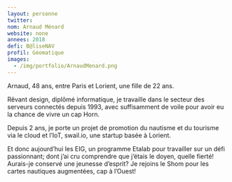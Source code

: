 ```yaml
---
layout: personne
twitter: 
nom: Arnaud Ménard
website: none
annees: 2018
defi: B@liseNAV
profil: Géomatique
images:
  - /img/portfolio/ArnaudMenard.png
---
```


Arnaud, 48 ans, entre Paris et Lorient, une fille de 22 ans.

Rêvant design, diplômé informatique, je travaille dans le secteur des
serveurs connectés depuis 1993, avec suffisamment de voile pour avoir
eu la chance de vivre un cap Horn.

Depuis 2 ans, je porte un projet de promotion du nautisme et du
tourisme via le cloud et l’IoT, swail.io, une startup basée à Lorient.

Et donc aujourd’hui les EIG, un programme Etalab pour travailler sur
un défi passionnant; dont j’ai cru comprendre que j’étais le doyen,
quelle fierté! Aurais-je conservé une jeunesse d’esprit? Je rejoins le
Shom pour les cartes nautiques augmentées, cap à l’Ouest!
